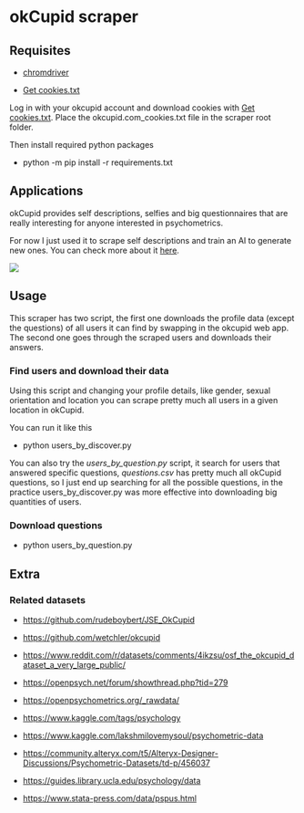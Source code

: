 # okCupid scraper

## Requisites

- [chromdriver](https://chromedriver.chromium.org/downloads)

- [Get cookies.txt](https://chrome.google.com/webstore/detail/get-cookiestxt/bgaddhkoddajcdgocldbbfleckgcbcid/related?hl=en)

Log in with your okcupid account and download cookies with [Get cookies.txt](https://chrome.google.com/webstore/detail/bgaddhkoddajcdgocldbbfleckgcbcid). Place the okcupid.com_cookies.txt file in the scraper root folder.

Then install required python packages

- python -m pip install -r requirements.txt

## Applications

okCupid provides self descriptions, selfies and big questionnaires that are really interesting for anyone interested in psychometrics.

For now I just used it to scrape self descriptions and train an AI to generate new ones. You can check more about it [here](https://mathigatti.com/2021/02/15/okcupid-synthetic-profiles/).

![](https://mathigatti.com/2021/02/15/okcupid-synthetic-profiles/profile1.jpg)

## Usage

This scraper has two script, the first one downloads the profile data (except the questions) of all users it can find by swapping in the okcupid web app. The second one goes through the scraped users and downloads their answers.

### Find users and download their data

Using this script and changing your profile details, like gender, sexual orientation and location you can scrape pretty much all users in a given location in okCupid.

You can run it like this

- python users_by_discover.py

You can also try the _users_by_question.py_ script, it search for users that answered specific questions, _questions.csv_ has pretty much all okCupid questions, so I just end up searching for all the possible questions, in the practice users_by_discover.py was more effective into downloading big quantities of users.

### Download questions

- python users_by_question.py

## Extra

### Related datasets

- https://github.com/rudeboybert/JSE_OkCupid
- https://github.com/wetchler/okcupid
- https://www.reddit.com/r/datasets/comments/4ikzsu/osf_the_okcupid_dataset_a_very_large_public/
- https://openpsych.net/forum/showthread.php?tid=279

- https://openpsychometrics.org/_rawdata/
- https://www.kaggle.com/tags/psychology
- https://www.kaggle.com/lakshmilovemysoul/psychometric-data
- https://community.alteryx.com/t5/Alteryx-Designer-Discussions/Psychometric-Datasets/td-p/456037
- https://guides.library.ucla.edu/psychology/data
- https://www.stata-press.com/data/pspus.html

